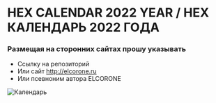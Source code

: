 # HEX CALENDAR 2022 YEAR / HEX КАЛЕНДАРЬ 2022 ГОДА

### Размещая на сторонних сайтах прошу указывать 
- Cсылку на репозиторий
- Или сайт http://elcorone.ru
- Или псевноним автора ELCORONE

![Календарь](https://github.com/ELCORONE/hex-calendar-2022/blob/main/tigercalendar.png)
